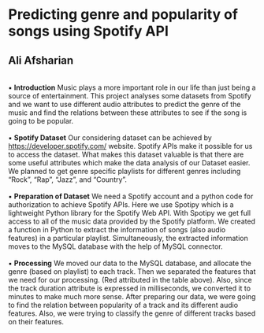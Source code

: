 # Predicting genre and popularity of songs using Spotify API
## Ali Afsharian
<br>▪	<b>Introduction</b>
Music plays a more important role in our life than just being a source of entertainment. This project analyses some datasets from Spotify and we want to use different audio attributes to predict the genre of the music and find the relations between these attributes to see if the song is going to be popular.
<br>
<br>▪	<b>Spotify Dataset</b>
Our considering dataset can be achieved by https://developer.spotify.com/ website. Spotify APIs make it possible for us to access the dataset. What makes this dataset valuable is that there are some useful attributes which make the data analysis of our Dataset easier. We planned to get genre specific playlists for different genres including “Rock”, “Rap”, “Jazz”, and “Country”. 
<br>
<br>▪	<b>Preparation of Dataset</b>
We need a Spotify account and a python code for authorization to achieve Spotify APIs.
Here we use Spotipy which is a lightweight Python library for the Spotify Web API. With Spotipy we get full access to all of the music data provided by the Spotify platform.
We created a function in Python to extract the information of songs (also audio features) in a particular playlist. Simultaneously, the extracted information moves to the MySQL database with the help of MySQL connector.
<br>
<br>▪	<b>Processing</b>
We moved our data to the MySQL database, and allocate the genre (based on playlist) to each track.
Then we separated the features that we need for our processing. (Red attributed in the table above). Also, since the track duration attribute is expressed in milliseconds, we converted it to minutes to make much more sense.
After preparing our data, we were going to find the relation between popularity of a track and its different audio features. Also, we were trying to classify the genre of different tracks based on their features.  
